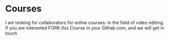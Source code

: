 # Courses
I am looking for collaborators for online courses: in the field of video editing. If you are interested FORK this Course in your Githab.com, and we will get in touch
